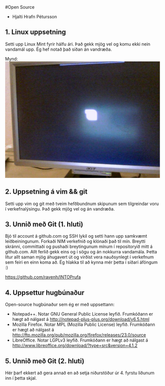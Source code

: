 #Open Source

* Hjalti Hrafn Pétursson

## 1. Linux uppsetning

Setti upp Linux Mint fyrir hálfu ári. Það gekk mjög vel og komu ekki nein vandamál upp. Ég hef notað það síðan án vandræða.

Mynd: </br>
![Drasl](mintboot.jpg)


## 2. Uppsetning á vim && git

Setti upp vim og git með tveim hefðbundnum skipunum sem tilgreindar voru í verkefnalýsingu. Það gekk mjög vel og án vandræða.

## 3. Unnið með Git (1. hluti)

Bjó til account á github.com og SSH lykil og setti hann upp samkvæmt leiðbeiningunum. Forkaði NIM verkefnið og klónaði það til mín. Breytti skránni, committaði og pushaði breytingunum mínum í repositoryið mitt á github.com. Allt ferlið gekk eins og í sögu og án nokkurra vandamála. Þetta lítur allt saman mjög áhugavert út og virðist vera nauðsynlegt í verkefnum sem feiri en einn koma að. Ég hlakka til að kynna mér þetta í síðari áföngum :)

https://github.com/ravenh/INTOPrufa

## 4. Uppsettur hugbúnaður

Open-source hugbúnaður sem ég er með uppsettann:
* Notepad++. Notar GNU General Public License leyfið. Frumkóðann er hægt að nálgast á http://notepad-plus-plus.org/download/v6.5.html
* Mozilla Firefox. Notar MPL (Mozilla Public License) leyfið. Frumkóðann er hægt að nálgast á http://ftp.mozilla.org/pub/mozilla.org/firefox/releases/23.0/source
* LibreOffice. Notar LGPLv3 leyfið. Frumkóðann er hægt að nálgast á http://www.libreoffice.org/download/?type=src&version=4.1.2

## 5. Unnið með Git (2. hluti)

Hér þarf ekkert að gera annað en að setja niðurstöður úr 4. fyrstu liðunum inn í þetta skjal.
